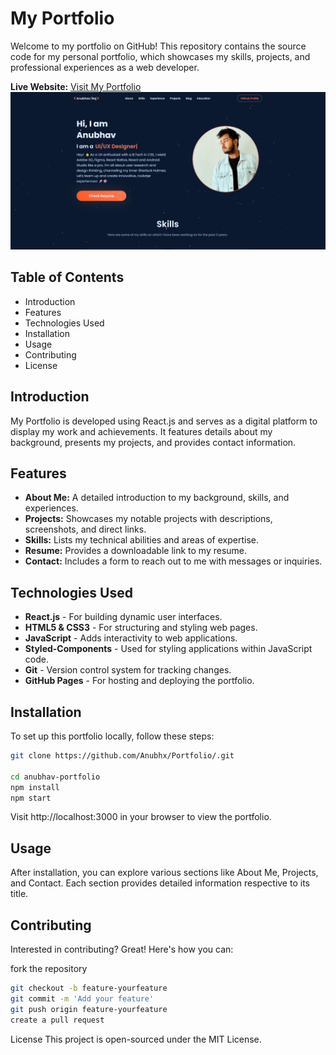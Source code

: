 # My Portfolio

Welcome to my portfolio on GitHub! This repository contains the source code for my personal portfolio, which showcases my skills, projects, and professional experiences as a web developer.

**Live Website:** [Visit My Portfolio](https://anubhavportfolio.vercel.app/)
![Home](screenshots/home.png)
## Table of Contents
- Introduction
- Features
- Technologies Used
- Installation
- Usage
- Contributing
- License

## Introduction
My Portfolio is developed using React.js and serves as a digital platform to display my work and achievements. It features details about my background, presents my projects, and provides contact information.

## Features
- **About Me:** A detailed introduction to my background, skills, and experiences.
- **Projects:** Showcases my notable projects with descriptions, screenshots, and direct links.
- **Skills:** Lists my technical abilities and areas of expertise.
- **Resume:** Provides a downloadable link to my resume.
- **Contact:** Includes a form to reach out to me with messages or inquiries.

## Technologies Used
- **React.js** - For building dynamic user interfaces.
- **HTML5 & CSS3** - For structuring and styling web pages.
- **JavaScript** - Adds interactivity to web applications.
- **Styled-Components** - Used for styling applications within JavaScript code.
- **Git** - Version control system for tracking changes.
- **GitHub Pages** - For hosting and deploying the portfolio.

## Installation
To set up this portfolio locally, follow these steps:
```bash
git clone https://github.com/Anubhx/Portfolio/.git

cd anubhav-portfolio
npm install
npm start
```

Visit http://localhost:3000 in your browser to view the portfolio.

## Usage
After installation, you can explore various sections like About Me, Projects, and Contact. Each section provides detailed information respective to its title.

## Contributing
Interested in contributing? Great! Here's how you can:

fork the repository
```bash
git checkout -b feature-yourfeature
git commit -m 'Add your feature'
git push origin feature-yourfeature
create a pull request
```
License
This project is open-sourced under the MIT License.
